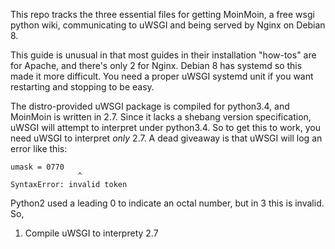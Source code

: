This repo tracks the three essential files for getting MoinMoin, a free wsgi python wiki, communicating to uWSGI and being served by Nginx on Debian 8.

This guide is unusual in that most guides in their installation "how-tos" are for Apache, and there's only 2 for Nginx.
Debian 8 has systemd so this made it more difficult. You need a proper uWSGI systemd unit if you want restarting and stopping to be easy.

The distro-provided uWSGI package is compiled for python3.4, and MoinMoin is written in 2.7. Since it lacks a shebang version specification, uWSGI will attempt to interpret under python3.4. So to get this to work, you need uWSGI to interpret *only* 2.7. A dead giveaway is that uWSGI will log an error like this:

```
umask = 0770
               ^
SyntaxError: invalid token
```

Python2 used a leading 0 to indicate an octal number, but in 3 this is invalid. So,

1. Compile uWSGI to interprety 2.7
